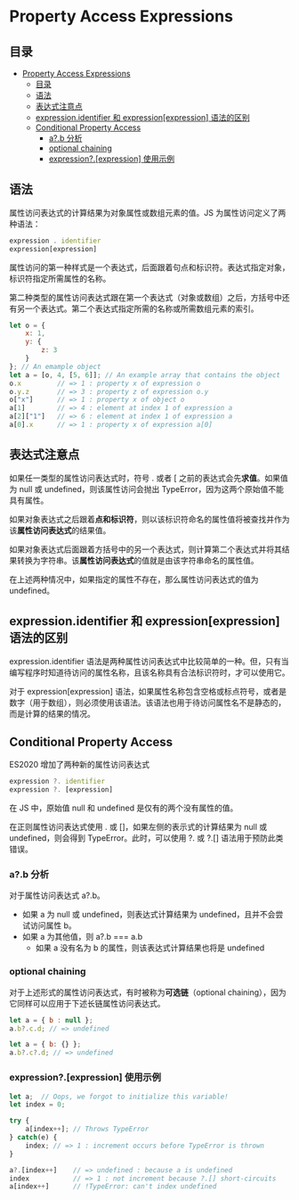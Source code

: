 # Property Access Expressions

## 目录

- [Property Access Expressions](#property-access-expressions)
  - [目录](#目录)
  - [语法](#语法)
  - [表达式注意点](#表达式注意点)
  - [expression.identifier 和 expression[expression] 语法的区别](#expressionidentifier-和-expressionexpression-语法的区别)
  - [Conditional Property Access](#conditional-property-access)
    - [a?.b 分析](#ab-分析)
    - [optional chaining](#optional-chaining)
    - [expression?.[expression] 使用示例](#expressionexpression-使用示例)

## 语法

属性访问表达式的计算结果为对象属性或数组元素的值。JS 为属性访问定义了两种语法：

```javascript
expression . identifier
expression[expression]
```

属性访问的第一种样式是一个表达式，后面跟着句点和标识符。表达式指定对象，标识符指定所需属性的名称。

第二种类型的属性访问表达式跟在第一个表达式（对象或数组）之后，方括号中还有另一个表达式。第二个表达式指定所需的名称或所需数组元素的索引。

```javascript
let o = {
    x: 1,
    y: {
        z: 3
    }
}; // An emample object
let a = [o, 4, [5, 6]]; // An example array that contains the object
o.x         // => 1 : property x of expression o
o.y.z       // => 3 : property z of expression o.y
o["x"]      // => 1 : property x of object o
a[1]        // => 4 : element at index 1 of expression a
a[2]["1"]   // => 6 : element at index 1 of expression a
a[0].x      // => 1 : property x of expression a[0]
```

## 表达式注意点

如果任一类型的属性访问表达式时，符号 . 或者 [ 之前的表达式会先**求值**。如果值为 null 或 undefined，则该属性访问会抛出 TypeError，因为这两个原始值不能具有属性。

如果对象表达式之后跟着**点和标识符**，则以该标识符命名的属性值将被查找并作为该**属性访问表达式**的结果值。

如果对象表达式后面跟着方括号中的另一个表达式，则计算第二个表达式并将其结果转换为字符串。该**属性访问表达式**的值就是由该字符串命名的属性值。

在上述两种情况中，如果指定的属性不存在，那么属性访问表达式的值为 undefined。

## expression.identifier 和 expression[expression] 语法的区别

expression.identifier 语法是两种属性访问表达式中比较简单的一种。但，只有当编写程序时知道待访问的属性名称，且该名称具有合法标识符时，才可以使用它。

对于 expression[expression] 语法，如果属性名称包含空格或标点符号，或者是数字（用于数组），则必须使用该语法。该语法也用于待访问属性名不是静态的，而是计算的结果的情况。

## Conditional Property Access

ES2020 增加了两种新的属性访问表达式

```javascript
expression ?. identifier
expression ?. [expression]
```

在 JS 中，原始值 null 和 undefined 是仅有的两个没有属性的值。

在正则属性访问表达式使用 . 或 []，如果左侧的表示式的计算结果为 null 或 undefined，则会得到 TypeError。此时，可以使用 ?. 或 ?.[] 语法用于预防此类错误。

### a?.b 分析

对于属性访问表达式 a?.b。

- 如果 a 为 null 或 undefined，则表达式计算结果为 undefined，且并不会尝试访问属性 b。
- 如果 a 为其他值，则 a?.b === a.b
  - 如果 a 没有名为 b 的属性，则该表达式计算结果也将是 undefined

### optional chaining

对于上述形式的属性访问表达式，有时被称为**可选链**（optional chaining），因为它同样可以应用于下述长链属性访问表达式。

```javascript
let a = { b : null };
a.b?.c.d; // => undefined

let a = { b: {} };
a.b?.c?.d; // => undefined
```

### expression?.[expression] 使用示例

```javascript
let a;  // Oops, we forgot to initialize this variable!
let index = 0;

try {
    a[index++]; // Throws TypeError
} catch(e) {
    index; // => 1 : increment occurs before TypeError is thrown
}

a?.[index++]    // => undefined : because a is undefined
index           // => 1 : not increment because ?.[] short-circuits
a[index++]      // !TypeError: can't index undefined
```
